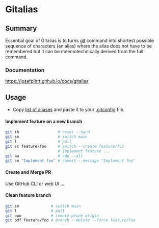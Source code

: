 # Gitalias

## Summary

Essential goal of Gitalias is to turns [git](https://git-scm.com/) command into shortest possible sequence of characters (an alias) where the alias does not have to be remembered but it can be mnemotechnically derived from the full command.

### Documentation

https://josefpihrt.github.io/docs/gitalias

## Usage

- Copy [list of aliases](https://raw.githubusercontent.com/JosefPihrt/gitalias/main/alias.gitconfig) and paste it to your [.gitconfig](https://git-scm.com/docs/git-config) file.


#### Implement feature on a new branch
```sh
git th                 # reset --hard
git sm                 # switch main
git l                  # pull
git sc feature/foo     # switch --create feature/foo
                       # Implement feature ...
git aa                 # add --all
git cm "Implement foo" # commit --message "Implement foo"
```

#### Create and Merge PR

Use GitHub CLI or web UI ...

#### Clean feature branch
```sh
git sm              # switch main
git l               # pull
git opo             # remote prune origin
git bdf feature/foo # branch --delete --force feature/foo
```
